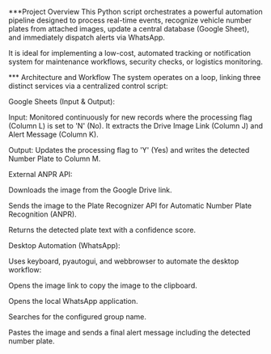 ***Project Overview
This Python script orchestrates a powerful automation pipeline designed to process real-time events, recognize vehicle number plates from attached images, update a central database (Google Sheet), and immediately dispatch alerts via WhatsApp.

It is ideal for implementing a low-cost, automated tracking or notification system for maintenance workflows, security checks, or logistics monitoring.

*** Architecture and Workflow
The system operates on a loop, linking three distinct services via a centralized control script:

Google Sheets (Input & Output):

Input: Monitored continuously for new records where the processing flag (Column L) is set to 'N' (No). It extracts the Drive Image Link (Column J) and Alert Message (Column K).

Output: Updates the processing flag to 'Y' (Yes) and writes the detected Number Plate to Column M.

External ANPR API:

Downloads the image from the Google Drive link.

Sends the image to the Plate Recognizer API for Automatic Number Plate Recognition (ANPR).

Returns the detected plate text with a confidence score.

Desktop Automation (WhatsApp):

Uses keyboard, pyautogui, and webbrowser to automate the desktop workflow:

Opens the image link to copy the image to the clipboard.

Opens the local WhatsApp application.

Searches for the configured group name.

Pastes the image and sends a final alert message including the detected number plate.
